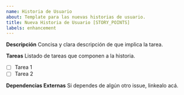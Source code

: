 ```yaml
---
name: Historia de Usuario
about: Template para las nuevas historias de usuario.
title: Nueva Historia de Usuario [STORY_POINTS]
labels: enhancement
---
```


**Descripción**
Concisa y clara descripción de que implica la tarea.

**Tareas**
Listado de tareas que componen a la historia.

- [ ] Tarea 1
- [ ] Tarea 2

**Dependencias Externas**
Si dependes de algún otro issue, linkealo acá.
